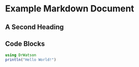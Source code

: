 # Example Markdown Document

## A Second Heading

## Code Blocks

```julia
using DrWatson
println("Hello World!")
```
